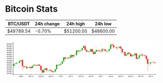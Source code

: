 # Bitcoin Stats

BTC/USDT|24h change|24h high|24h low|
|---|---|---|---|
|$49789.54|-0.70%|$51200.00|$48600.00|

<img src="./chart.svg">
